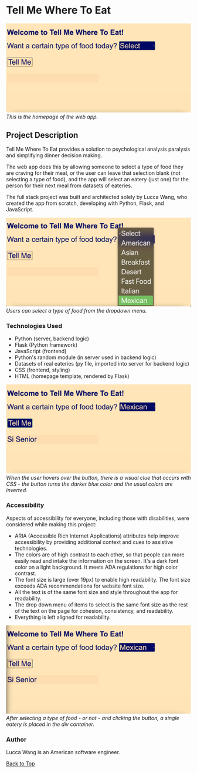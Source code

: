 <a name="top"></a>

# Tell Me Where To Eat

![Image of homepage: This is the homepage of the web app.](/static/images/readme_markdown/home2.png)
*This is the homepage of the web app.*

## Project Description 
Tell Me Where To Eat provides a solution to psychological analysis paralysis and simplifying dinner decision making. 

The web app does this by allowing someone to select a type of food they are craving for their meal, or the user can leave that selection blank (not selecting a type of food), and the app will select an eatery (just one) for the person for their next meal from datasets of eateries. 

The full stack project was built and architected solely by Lucca Wang, who created the app from scratch, developing with Python, Flask, and JavaScript.

![Image of homepage: Users can select a type of food from the dropdown menu.](/static/images/readme_markdown/dropdown2.png)
*Users can select a type of food from the dropdown menu.*

### Technologies Used  
* Python (server, backend logic)
* Flask (Python framework)
* JavaScript (frontend)
* Python's random module (in server used in backend logic) 
* Datasets of real eateries (py file, imported into server for backend logic)
* CSS (frontend, styling)
* HTML (homepage template, rendered by Flask)

![Image of homepage: When the user hovers over the button, there is a visual clue that occurs with CSS.](/static/images/readme_markdown/hover.png)
*When the user hovers over the button, there is a visual clue that occurs with CSS - the button turns the darker blue color and the usual colors are inverted.*

### Accessibility
Aspects of accessibility for everyone, including those with disabilities, were considered while making this project:
* ARIA (Accessible Rich Internet Applications) attributes help improve accessibility by providing additional context and cues to assistive technologies.
* The colors are of high contrast to each other, so that people can more easily read and intake the information on the screen. It's a dark font color on a light background. It meets ADA regulations for high color contrast. 
* The font size is large (over 19px) to enable high readability. The font size exceeds ADA recommendations for website font size.
* All the text is of the same font size and style throughout the app for readability. 
* The drop down menu of items to select is the same font size as the rest of the text on the page for cohesion, consistency, and readability. 
* Everything is left aligned for readability.

![Image of homepage: After selecting a type and clicking the button, a single eatery is placed in the div placeholder.](/static/images/readme_markdown/active_reg_result.png)
*After selecting a type of food - or not - and clicking the button, a single eatery is placed in the div container.*

### Author  
Lucca Wang is an American software engineer.


[Back to Top](#top)